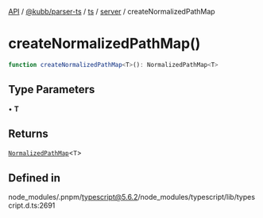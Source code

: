 [API](../../../../../../../packages.md) / [@kubb/parser-ts](../../../../../index.md) / [ts](../../../index.md) / [server](../index.md) / createNormalizedPathMap

# createNormalizedPathMap()

```ts
function createNormalizedPathMap<T>(): NormalizedPathMap<T>
```

## Type Parameters

• **T**

## Returns

[`NormalizedPathMap`](../interfaces/NormalizedPathMap.md)\<`T`\>

## Defined in

node\_modules/.pnpm/typescript@5.6.2/node\_modules/typescript/lib/typescript.d.ts:2691
